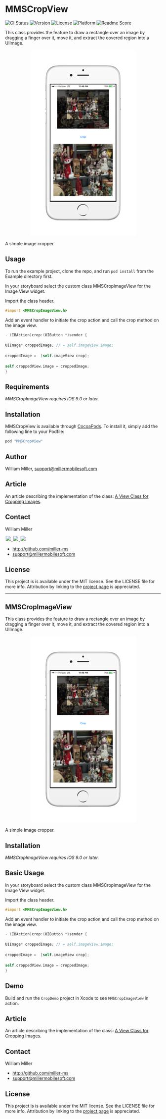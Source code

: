 # MMSCropView

[![CI Status](http://img.shields.io/travis/miller-ms/MMSCropView.svg?style=flat)](https://travis-ci.org/miller-ms/MMSCropView)
[![Version](https://img.shields.io/cocoapods/v/MMSCropView.svg?style=flat)](http://cocoapods.org/pods/MMSCropView)
[![License](https://img.shields.io/cocoapods/l/MMSCropView.svg?style=flat)](http://cocoapods.org/pods/MMSCropView)
[![Platform](https://img.shields.io/cocoapods/p/MMSCropView.svg?style=flat)](http://cocoapods.org/pods/MMSCropView)
[![Readme Score](http://readme-score-api.herokuapp.com/score.svg?url=miller-ms/MMSCropView)](http://clayallsopp.github.io/readme-score?url=miller-ms/MMSCropView)

This class provides the feature to draw a rectangle over an image by dragging a finger over it, move it, and extract the covered region into a UIImage.

<p align="center">
<img src="screenshot.png" alt="Sample">
</p>

A simple image cropper.

## Usage

To run the example project, clone the repo, and run `pod install` from the Example directory first.

In your storyboard select the custom class MMSCropImageView for the Image View widget.

Import the class header.

``` objective-c
#import <MMSCropImageView.h>
```

Add an event handler to initiate the crop action and call the crop method on the image view.

``` objective-c
- (IBAction)crop:(UIButton *)sender {

UIImage* croppedImage; // = self.imageView.image;

croppedImage =  [self.imageView crop];

self.croppedView.image = croppedImage;
}
```

## Requirements

*MMSCropImageView requires iOS 9.0 or later.*

## Installation

MMSCropView is available through [CocoaPods](http://cocoapods.org). To install
it, simply add the following line to your Podfile:

```ruby
pod "MMSCropView"
```

## Author

William Miller, support@millermobilesoft.com

## Article

An article describing the implementation of the class:  [A View Class for Cropping Images](http://www.codeproject.com/Articles/1066191/A-View-Class-for-Cropping-Images).

## Contact

William Miller


<a href="https://github.com/miller-ms">
<img src="https://cloud.githubusercontent.com/assets/1567433/6521218/9c7e2502-c378-11e4-9431-c7255cf39577.png" height="44" hspace="2"/>
</a>
<a href="https://twitter.com/a_grebenyuk">
<img src="https://cloud.githubusercontent.com/assets/1567433/6521243/fb085da4-c378-11e4-973e-1eeeac4b5ba5.png" height="44" hspace="2"/>
</a>
<a href="https://www.linkedin.com/pub/alexander-grebenyuk/83/b43/3a0">
<img src="https://cloud.githubusercontent.com/assets/1567433/6521256/20247bc2-c379-11e4-8e9e-417123debb8c.png" height="44" hspace="2"/>
</a>

- http://github.com/miller-ms
- support@millermobilesoft.com

## License

This project is is available under the MIT license. See the LICENSE file for more info. Attribution by linking to the [project page](https://github.com/miller-ms/MMSCropView) is appreciated.

------------------

## MMSCropImageView
This class provides the feature to draw a rectangle over an image by dragging a finger over it, move it, and extract the covered region into a UIImage.

<p align="center">
<img src="Screenshot.png" alt="Sample">
</p>

A simple image cropper.

## Installation
*MMSCropImageView requires iOS 9.0 or later.*

## Basic Usage

In your storyboard select the custom class MMSCropImageView for the Image View widget.

Import the class header.

``` objective-c
#import <MMSCropImageView.h>
```

Add an event handler to initiate the crop action and call the crop method on the image view.

``` objective-c
- (IBAction)crop:(UIButton *)sender {

UIImage* croppedImage; // = self.imageView.image;

croppedImage =  [self.imageView crop];

self.croppedView.image = croppedImage;
}
```

## Demo

Build and run the `CropDemo` project in Xcode to see `MMSCropImageView` in action.

## Article

An article describing the implementation of the class:  [A View Class for Cropping Images](http://www.codeproject.com/Articles/1066191/A-View-Class-for-Cropping-Images).

## Contact

William Miller

- http://github.com/miller-ms
- support@millermobilesoft.com

## License

This project is is available under the MIT license. See the LICENSE file for more info. Attribution by linking to the [project page](https://github.com/miller-ms/MMSCropImageView) is appreciated.